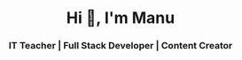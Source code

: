 <h1 align="center">Hi 👋, I'm Manu</h1>
<h3 align="center"> IT Teacher | Full Stack Developer | Content Creator </h3>

